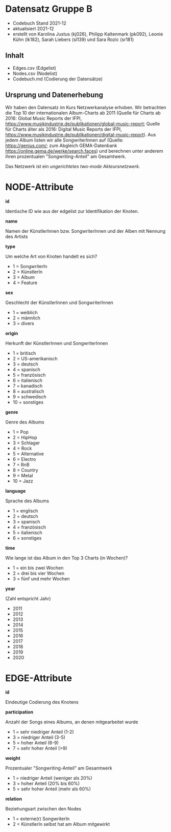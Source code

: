 # Datensatz Gruppe B #
- Codebuch Stand 2021-12
- aktualisiert 2021-12
- erstellt von Karolina Justus (kj026), Philipp Kaltenmark (pk092), Leonie Kühn (lk182), Sarah Liebers (sl139) und Sara Rozic (sr181)

## Inhalt
- Edges.csv (Edgelist)
- Nodes.csv (Nodelist)
- Codebuch.md (Codierung der Datensätze)

## Ursprung und Datenerhebung
Wir haben den Datensatz im Kurs Netzwerkanalyse erhoben. Wir betrachten die Top 10 der internationalen Album-Charts ab 2011 (Quelle für Charts ab 2016: Global Music Reports der IFPI, https://www.musikindustrie.de/publikationen/global-music-report; Quelle für Charts älter als 2016: Digital Music Reports der IFPI, https://www.musikindustrie.de/publikationen/digital-music-report). 
Aus jedem Album listen wir alle SongwriterInnen auf (Quelle: https://genius.com/; zum Abgleich GEMA-Datenbank https://online.gema.de/werke/search.faces) und berechnen unter anderem ihren prozentualen "Songwriting-Anteil" am Gesamtwerk.

Das Netzwerk ist ein *ungerichtetes two-mode Akteursnetzwerk*. 

# NODE-Attribute  
  
**id**  

Identische ID wie aus der edgelist zur Identifikation der Knoten. 

**name**

Namen der KünstlerInnen bzw. SongwriterInnen und der Alben mit Nennung des Artists
  
**type**    

Um welche Art von Knoten handelt es sich?  
- 1 = SongwriterIn
- 2 = KünstlerIn 
- 3 = Album
- 4 = Feature

**sex**    

Geschlecht der KünstlerInnen und SongwriterInnen  
- 1 = weiblich  
- 2 = männlich 
- 3 = divers

**origin**

Herkunft der KünstlerInnen und SongwriterInnen
-	1 = britisch
-	2 = US-amerikanisch
-	3 = deutsch
-	4 = spanisch
-	5 = französisch
-	6 = italienisch
-	7 = kanadisch
-	8 = australisch
- 9 = schwedisch
-	10 = sonstiges
  
**genre**    

Genre des Albums
- 1 = Pop
- 2 = HipHop 
- 3 = Schlager  
- 4 = Rock
- 5 = Alternative
- 6 = Electro
- 7 = RnB
- 8 = Country
- 9 = Metal
- 10 = Jazz

**language**  

Sprache des Albums
- 1 = englisch   
- 2 = deutsch 
- 3 = spanisch  
- 4 = französisch
- 5 = italienisch
- 6 = sonstiges

**time**

Wie lange ist das Album in den Top 3 Charts (in Wochen)?
- 1 = ein bis zwei Wochen
- 2 = drei bis vier Wochen
- 3 = fünf und mehr Wochen

**year**

(Zahl entspricht Jahr)

- 2011
- 2012
- 2013
- 2014
- 2015
- 2016
- 2017
- 2018
- 2019
- 2020



# EDGE-Attribute

**id**  

Eindeutige Codierung des Knotens

**participation** 

Anzahl der Songs eines Albums, an denen mitgearbeitet wurde
- 1 = sehr niedriger Anteil (1-2)
- 3 = niedriger Anteil (3-5)
- 5 = hoher Anteil (6-9)
- 7 = sehr hoher Anteil (>9)

**weight**

Prozentualer "Songwriting-Anteil" am Gesamtwerk  
- 1 = niedriger Anteil (weniger als 20%)
- 3 = hoher Anteil (20% bis 60%)
- 5 = sehr hoher Anteil (mehr als 60%)

**relation**

Beziehungsart zwischen den Nodes  
- 1 = externe(r) SongwriterIn
- 2 = KünstlerIn selbst hat am Album mitgewirkt
